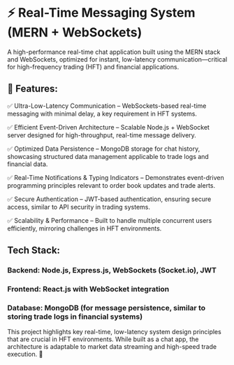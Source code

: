# ⚡ Real-Time Messaging System (MERN + WebSockets)



A high-performance real-time chat application built using the MERN stack and WebSockets, optimized for instant, low-latency communication—critical for high-frequency trading (HFT) and financial applications.

## 🚀 Features:

✅ Ultra-Low-Latency Communication – WebSockets-based real-time messaging with minimal delay, a key requirement in HFT systems.


✅ Efficient Event-Driven Architecture – Scalable Node.js + WebSocket server designed for high-throughput, real-time message delivery.


✅ Optimized Data Persistence – MongoDB storage for chat history, showcasing structured data management applicable to trade logs and financial data.


✅ Real-Time Notifications & Typing Indicators – Demonstrates event-driven programming principles relevant to order book updates and trade alerts.


✅ Secure Authentication – JWT-based authentication, ensuring secure access, similar to API security in trading systems.


✅ Scalability & Performance – Built to handle multiple concurrent users efficiently, mirroring challenges in HFT environments.



## Tech Stack:

### Backend: Node.js, Express.js, WebSockets (Socket.io), JWT


### Frontend: React.js with WebSocket integration


### Database: MongoDB (for message persistence, similar to storing trade logs in financial systems)



This project highlights key real-time, low-latency system design principles that are crucial in HFT environments. While built as a chat app, the architecture is adaptable to market data streaming and high-speed trade execution. 🚀

